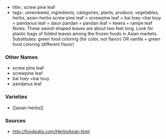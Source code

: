 - title:: screw pine leaf
- tags:: unreviewed, ingredients, categories, plants, produce, vegetables, herbs, asian-herbs
screw pine leaf = screwpine leaf = bai toey =bai touy = pandanus leaf = daun pandan = pandan leaf = kewra = rampe leaf Notes: These sword-shaped leaves are about two feet long. Look for plastic bags of folded leaves among the frozen foods in Asian markets. Substitutes: green food coloring (for color, not flavor) OR vanilla + green food coloring (different flavor)

### Other Names

* screw pine leaf
* screwpine leaf
* bai toey =bai touy
* pandanus leaf

### Varieties

* [[asian-herbs]]

### Sources
* http://foodsubs.com/HerbsAsian.html
